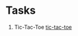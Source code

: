 # Tasks
1. Tic-Tac-Toe [tic-tac-toe](https://github.com/TataryntsevaSvetlana/Softserve/blob/master/Tic-Tac-Toe_Checker/index.html "tic-tac-toe")
